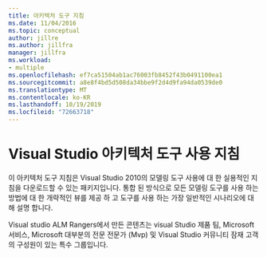 ```yaml
---
title: 아키텍처 도구 지침
ms.date: 11/04/2016
ms.topic: conceptual
author: jillre
ms.author: jillfra
manager: jillfra
ms.workload:
- multiple
ms.openlocfilehash: ef7ca51504ab1ac76003fb8452f43b0491100ea1
ms.sourcegitcommit: a8e8f4bd5d508da34bbe9f2d4d9fa94da0539de0
ms.translationtype: MT
ms.contentlocale: ko-KR
ms.lasthandoff: 10/19/2019
ms.locfileid: "72663718"
---
```

# <a name="visual-studio-architecture-tooling-guidance"></a>Visual Studio 아키텍처 도구 사용 지침

이 아키텍처 도구 지침은 Visual Studio 2010의 모델링 도구 사용에 대 한 실용적인 지침을 다운로드할 수 있는 패키지입니다. 통합 된 방식으로 모든 모델링 도구를 사용 하는 방법에 대 한 개략적인 뷰를 제공 하 고 도구를 사용 하는 가장 일반적인 시나리오에 대해 설명 합니다.

Visual studio ALM Rangers에서 만든 콘텐츠는 visual Studio 제품 팀, Microsoft 서비스, Microsoft 대부분의 전문 전문가 (Mvp) 및 Visual Studio 커뮤니티 잠재 고객의 구성원이 있는 특수 그룹입니다.